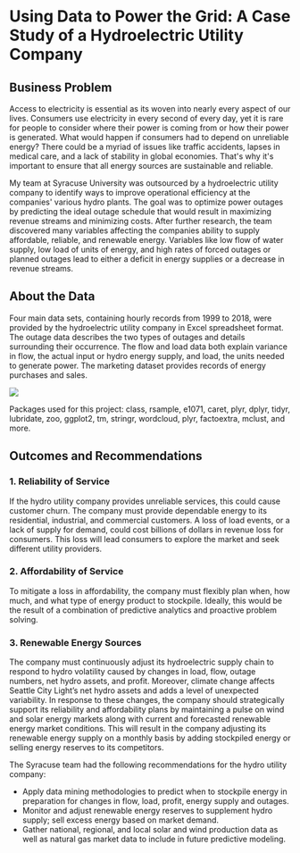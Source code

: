 # Using Data to Power the Grid: A Case Study of a Hydroelectric Utility Company

## Business Problem
Access to electricity is essential as its woven into nearly every aspect of our lives. Consumers use electricity in every second of every day, yet it is rare for people to consider where their power is coming from or how their power is generated. What would happen if consumers had to depend on unreliable energy? There could be a myriad of issues like traffic accidents, lapses in medical care, and a lack of stability in global economies. That's why it's important to ensure that all energy sources are sustainable and reliable. 

My team at Syracuse University was outsourced by a hydroelectric utility company to identify ways to improve operational efficiency at the companies' various hydro plants. The goal was to optimize power outages by predicting the ideal outage schedule that would result in maximizing revenue streams and minimizing costs. After further research, the team discovered many variables affecting the companies ability to supply affordable, reliable, and renewable energy. Variables like low flow of water supply, low load of units of energy, and high rates of forced outages or planned outages lead to either a deficit in energy supplies or a decrease in revenue streams. 

## About the Data 
Four main data sets, containing hourly records from 1999 to 2018, were provided by the hydroelectric utility company in Excel spreadsheet format. The outage data describes the two types of outages and details surrounding their occurrence. The flow and load data both explain variance in flow, the actual input or hydro energy supply, and load, the units needed to generate power. The marketing dataset provides records of energy purchases and sales. 

![](https://github.com/vladimir-dinolov/Portfolio/blob/main/images/Hydro%20Data%202.PNG)

Packages used for this project: class, rsample, e1071, caret, plyr, dplyr, tidyr, lubridate, zoo, ggplot2, tm, stringr, wordcloud, plyr, factoextra, mclust, and more. 

## Outcomes and Recommendations 
### 1. Reliability of Service
If the hydro utility company provides unreliable services, this could cause customer churn. The company must provide dependable energy to its residential, industrial, and commercial customers. A loss of load events, or a lack of supply for demand, could cost billions of dollars in revenue loss for consumers. This loss will lead consumers to explore the market and seek different utility providers. 

### 2. Affordability of Service
To mitigate a loss in affordability, the company must flexibly plan when, how much, and what type of energy product to stockpile. Ideally, this would be the result of a combination of predictive analytics and proactive problem solving. 

### 3. Renewable Energy Sources
The company must continuously adjust its hydroelectric supply chain to respond to hydro volatility caused by changes in load, flow, outage numbers, net hydro assets, and profit. Moreover, climate change affects Seattle City Light’s net hydro assets and adds a level of unexpected variability. In response to these changes, the company should strategically support its reliability and affordability plans by maintaining a pulse on wind and solar energy markets along with current and forecasted renewable energy market conditions. This will result in the company adjusting its renewable energy supply on a monthly basis by adding stockpiled energy or selling energy reserves to its competitors. 

The Syracuse team had the following recommendations for the hydro utility company: 

* Apply data mining methodologies to predict when to stockpile energy in preparation for changes in flow, load, profit, energy supply and outages. 
* Monitor and adjust renewable energy reserves to supplement hydro supply; sell excess energy based on market demand. 
* Gather national, regional, and local solar and wind production data as well as natural gas market data to include in future predictive modeling. 
